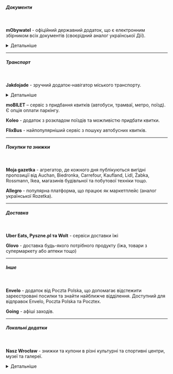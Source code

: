 ##### Документи

</br>

**mObywatel** -  офіційний державний додаток, що є електронним збірником всіх документів (своєрідний аналог української Дії). 

<details>
<summary>Детальніше</summary>

Що може містити додаток:

- документи, що дають можливість підтвердити особу

- сертифікати про щеплення

- інформацію про водійські права та штрафи

- електронні рецепти (що можна реалізувати в аптеці, просто показавши QR-код).

<section type="warning" title="Зверніть увагу">

Скористатися послугою можуть лише громадяни України, які перетнули польсько-український кордон після 24 лютого 2022 року, мають присвоєний номер PESEL та активний офіційний довірений профіль.

Для використання додатку потрібно отримати довірений профіль (Profil Zaufany). Детальніше - [gov.pl](https://www.gov.pl/).
</section>


</details>

***

##### Транспорт

</br>

**Jakdojade** - зручний додаток-навігатор міського транспорту.

<details>
<summary>Детальніше</summary>

Функціонал додатку:

- актуальний розклад руху громадського транспорту

- точна пошукова система найкращого маршруту

- карти зупинок, маршрутів трамваїв, автобусів, регіональної залізниці, тролейбусів та метро

- в окремих містах: опція купівлі міських квитків у телефоні,
місцезнаходження транспорту на карті, точний час прибуття на зупинку.


***Має версію українською.***

</details>

**moBILET** – сервіс з придбання квитків (автобуси, трамваї, метро, поїзд). Є опція оплати паркінгу. 

**Кoleo** - додаток з розкладом поїздів та можливістю придбати квитки.

**FlixBus** - найпопулярніший сервіс з пошуку автобусних квитків.

***

##### Покупки та знижки

</br>


**Moja gazetka** - агрегатор, де кожного дня публікуються вигідні пропозиції від Auchan, Biedronka, Carrefour, Kaufland, Lidl, Żabka, Rossmann, Ikea, магазинів будівльної та побутової техніки тощо.

**Allegro** - популярна платформа, що працює як маркетплейс (аналог української Rozetka).

***

##### Доставка

</br>

**Uber Eats, Pyszne.pl та Wolt** - сервіси доставки їжі

**Glovo** - доставка будь-якого потрібного продукту (їжа, товари з супермаркету або аптеки тощо)

***

##### Інше

</br>

**Envelo** - додаток від Poczta Polska, що допомагає відстежити зареєстровані посилки та знайти найближче відділення. Доступний для відправок Envelo, Poczta Polska та Pocztex.

**Going** - афіші заходів.

***


##### Локальні додатки

</br>

**Nasz Wrocław** - знижки та купони в різні культурні та спортивні центри, музеї та галереї. 

<details>
<summary>Детальніше</summary>
Умовою отримання доступу до знижок є наявність PESEL.

Якщо Ви проживаєете та сплачуєте податки у Вроцлаві, то окрім знижок маєте можливість отримати шість безкоштовних квитків в такі місця як зоопарк, аквапарк, музей води Hydropolis і т.д. 
</details>

